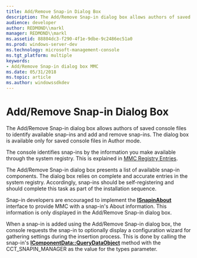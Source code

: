 ```yaml
---
title: Add/Remove Snap-in Dialog Box
description: The Add/Remove Snap-in dialog box allows authors of saved console files to identify available snap-ins and add and remove snap-ins. The dialog box is available only for saved console files in Author mode.
audience: developer
author: REDMOND\\markl
manager: REDMOND\\markl
ms.assetid: 88804dc3-f290-4f1e-9dbe-9c2486ec51a0
ms.prod: windows-server-dev
ms.technology: microsoft-management-console
ms.tgt_platform: multiple
keywords:
- Add/Remove Snap-in dialog box MMC
ms.date: 05/31/2018
ms.topic: article
ms.author: windowssdkdev
---
```


# Add/Remove Snap-in Dialog Box

The Add/Remove Snap-in dialog box allows authors of saved console files to identify available snap-ins and add and remove snap-ins. The dialog box is available only for saved console files in Author mode.

The console identifies snap-ins by the information you make available through the system registry. This is explained in [MMC Registry Entries](mmc-registry-entries.md).

The Add/Remove Snap-in dialog box presents a list of available snap-in components. The dialog box relies on complete and accurate entries in the system registry. Accordingly, snap-ins should be self-registering and should complete this task as part of the installation sequence.

Snap-in developers are encouraged to implement the [**ISnapinAbout**](isnapinabout.md) interface to provide MMC with a snap-in's About information. This information is only displayed in the Add/Remove Snap-in dialog box.

When a snap-in is added using the Add/Remove Snap-in dialog box, the console requests the snap-in to optionally display a configuration wizard for gathering settings during the insertion process. This is done by calling the snap-in's [**IComponentData::QueryDataObject**](icomponentdata-querydataobject.md) method with the CCT\_SNAPIN\_MANAGER as the value for the types parameter.

 

 




